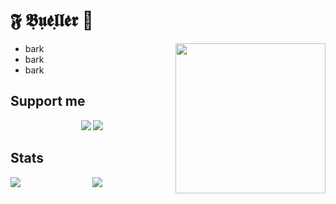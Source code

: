 # 𝕱 𝕭̣𝖚̣𝖊̇𝖑̣𝖑̇𝖊̇𝖗 🌹

<img align="right" width="240" src="https://cdn-icons-png.flaticon.com/512/5169/5169269.png" />

- bark
- bark
- bark

## Support me

<p align="center">
  <a href="https://paypal.me/officialxuntitled" alt="Paypal"><img src="https://img.shields.io/badge/PayPal-support-blue.svg?logo=paypal"></a>
  <a href="https://www.patreon.com/" alt="Patreon"><img src="https://img.shields.io/badge/Patreon-support-red.svg?logo=patreon"></a>
</p>

## Stats

<div style="display: flex; justify-content: space-around; align-items: center;">
  <img src="https://github-readme-stats.vercel.app/api?username=teelrabbit&theme=graywhite&show_icons=true&hide_border=true&count_private=true" style="flex: 1;">
  <img src="https://github-readme-streak-stats.herokuapp.com/?user=teelrabbit&theme=graywhite&hide_border=true" style="flex: 1;">
</div>
